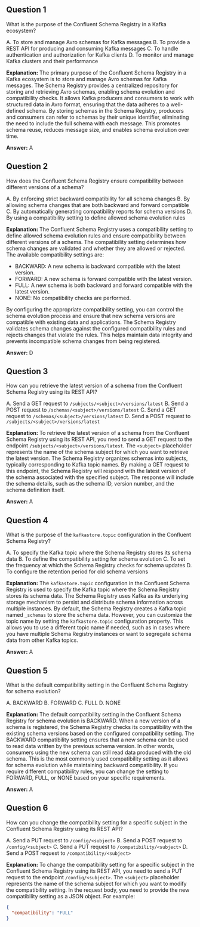 ## Question 1

What is the purpose of the Confluent Schema Registry in a Kafka ecosystem?

A. To store and manage Avro schemas for Kafka messages
B. To provide a REST API for producing and consuming Kafka messages
C. To handle authentication and authorization for Kafka clients
D. To monitor and manage Kafka clusters and their performance

**Explanation:**
The primary purpose of the Confluent Schema Registry in a Kafka ecosystem is to store and manage Avro schemas for Kafka messages. The Schema Registry provides a centralized repository for storing and retrieving Avro schemas, enabling schema evolution and compatibility checks. It allows Kafka producers and consumers to work with structured data in Avro format, ensuring that the data adheres to a well-defined schema. By storing schemas in the Schema Registry, producers and consumers can refer to schemas by their unique identifier, eliminating the need to include the full schema with each message. This promotes schema reuse, reduces message size, and enables schema evolution over time.

**Answer:** A

## Question 2

How does the Confluent Schema Registry ensure compatibility between different versions of a schema?

A. By enforcing strict backward compatibility for all schema changes
B. By allowing schema changes that are both backward and forward compatible
C. By automatically generating compatibility reports for schema versions
D. By using a compatibility setting to define allowed schema evolution rules

**Explanation:**
The Confluent Schema Registry uses a compatibility setting to define allowed schema evolution rules and ensure compatibility between different versions of a schema. The compatibility setting determines how schema changes are validated and whether they are allowed or rejected. The available compatibility settings are:

- BACKWARD: A new schema is backward compatible with the latest version.
- FORWARD: A new schema is forward compatible with the latest version.
- FULL: A new schema is both backward and forward compatible with the latest version.
- NONE: No compatibility checks are performed.

By configuring the appropriate compatibility setting, you can control the schema evolution process and ensure that new schema versions are compatible with existing data and applications. The Schema Registry validates schema changes against the configured compatibility rules and rejects changes that violate the rules. This helps maintain data integrity and prevents incompatible schema changes from being registered.

**Answer:** D

## Question 3

How can you retrieve the latest version of a schema from the Confluent Schema Registry using its REST API?

A. Send a GET request to `/subjects/<subject>/versions/latest`
B. Send a POST request to `/schemas/<subject>/versions/latest`
C. Send a GET request to `/schemas/<subject>/versions/latest`
D. Send a POST request to `/subjects/<subject>/versions/latest`

**Explanation:**
To retrieve the latest version of a schema from the Confluent Schema Registry using its REST API, you need to send a GET request to the endpoint `/subjects/<subject>/versions/latest`. The `<subject>` placeholder represents the name of the schema subject for which you want to retrieve the latest version. The Schema Registry organizes schemas into subjects, typically corresponding to Kafka topic names. By making a GET request to this endpoint, the Schema Registry will respond with the latest version of the schema associated with the specified subject. The response will include the schema details, such as the schema ID, version number, and the schema definition itself.

**Answer:** A

## Question 4

What is the purpose of the `kafkastore.topic` configuration in the Confluent Schema Registry?

A. To specify the Kafka topic where the Schema Registry stores its schema data
B. To define the compatibility setting for schema evolution
C. To set the frequency at which the Schema Registry checks for schema updates
D. To configure the retention period for old schema versions

**Explanation:**
The `kafkastore.topic` configuration in the Confluent Schema Registry is used to specify the Kafka topic where the Schema Registry stores its schema data. The Schema Registry uses Kafka as its underlying storage mechanism to persist and distribute schema information across multiple instances. By default, the Schema Registry creates a Kafka topic named `_schemas` to store the schema data. However, you can customize the topic name by setting the `kafkastore.topic` configuration property. This allows you to use a different topic name if needed, such as in cases where you have multiple Schema Registry instances or want to segregate schema data from other Kafka topics.

**Answer:** A

## Question 5

What is the default compatibility setting in the Confluent Schema Registry for schema evolution?

A. BACKWARD
B. FORWARD
C. FULL
D. NONE

**Explanation:**
The default compatibility setting in the Confluent Schema Registry for schema evolution is BACKWARD. When a new version of a schema is registered, the Schema Registry checks its compatibility with the existing schema versions based on the configured compatibility setting. The BACKWARD compatibility setting ensures that a new schema can be used to read data written by the previous schema version. In other words, consumers using the new schema can still read data produced with the old schema. This is the most commonly used compatibility setting as it allows for schema evolution while maintaining backward compatibility. If you require different compatibility rules, you can change the setting to FORWARD, FULL, or NONE based on your specific requirements.

**Answer:** A

## Question 6

How can you change the compatibility setting for a specific subject in the Confluent Schema Registry using its REST API?

A. Send a PUT request to `/config/<subject>`
B. Send a POST request to `/config/<subject>`
C. Send a PUT request to `/compatibility/<subject>`
D. Send a POST request to `/compatibility/<subject>`

**Explanation:**
To change the compatibility setting for a specific subject in the Confluent Schema Registry using its REST API, you need to send a PUT request to the endpoint `/config/<subject>`. The `<subject>` placeholder represents the name of the schema subject for which you want to modify the compatibility setting. In the request body, you need to provide the new compatibility setting as a JSON object. For example:

```json
{
  "compatibility": "FULL"
}